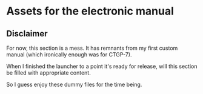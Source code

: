 # Assets for the electronic manual

## Disclaimer

For now, this section is a mess. It has remnants from my first custom manual (which ironically enough was for CTGP-7).

When I finished the launcher to a point it's ready for release, will this section be filled with appropriate content.

So I guess enjoy these dummy files for the time being.
